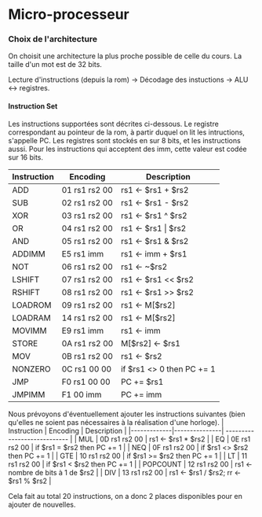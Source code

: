 # Micro-processeur
### Choix de l'architecture

On choisit une architecture la plus proche possible de celle du cours. La taille d'un mot est de 32 bits.



Lecture d'instructions (depuis la rom) -> Décodage des instuctions -> ALU <-> registres.


#### Instruction Set
Les instructions supportées sont décrites ci-dessous. 
Le registre correspondant au pointeur de la rom, à partir duquel on lit les intructions, s'appelle PC. Les registres sont stockés en sur 8 bits, et les instructions aussi. Pour les instructions qui acceptent des imm, cette valeur est codée sur 16 bits.

| Instruction | Encoding | Description |
|------------ | -------- | ----|
| ADD         | 01 rs1 rs2 00 |  rs1 <- \$rs1 + \$rs2  |
| SUB         | 02 rs1 rs2 00 |  rs1 <- \$rs1 - \$rs2  |
| XOR         | 03 rs1 rs2 00 |  rs1 <- \$rs1 ^ \$rs2  |
| OR          | 04 rs1 rs2 00 |  rs1 <- \$rs1 \| \$rs2 |
| AND         | 05 rs1 rs2 00 |  rs1 <- \$rs1 & \$rs2  |
| ADDIMM      | E5 rs1 imm    |  rs1 <- imm + \$rs1    |
| NOT         | 06 rs1 rs2 00 |  rs1 <- ~\$rs2         |
| LSHIFT      | 07 rs1 rs2 00 |  rs1 <- \$rs1 << \$rs2 |
| RSHIFT      | 08 rs1 rs2 00 |  rs1 <- \$rs1 >> \$rs2 |
| LOADROM        | 09 rs1 rs2 00 |  rs1 <- M[\$rs2]       |
| LOADRAM      | 14 rs1 rs2 00 |  rs1 <- M[\$rs2]       |
| MOVIMM     | E9 rs1 imm    |  rs1 <- imm            |
| STORE       | 0A rs1 rs2 00 |  M[\$rs2] <- \$rs1     |
| MOV         | 0B rs1 rs2 00 |  rs1 <- \$rs2          |
| NONZERO     | 0C rs1 00  00 |  if \$rs1 <> 0 then PC += 1  |
| JMP         | F0 rs1 00  00 |  PC += \$rs1           |
| JMPIMM      | F1 00  imm    |  PC += imm             |


Nous prévoyons d'éventuellement ajouter les instructions suivantes (bien qu'elles ne soient pas nécessaires à la réalisation d'une horloge).
| Instruction | Encoding      | Description                  | 
|-------------|---------------| ---------------------------- |
| MUL         | 0D rs1 rs2 00 |  rs1 <- \$rs1 * \$rs2 |
| EQ          | 0E rs1 rs2 00 |  if \$rs1 = \$rs2 then PC += 1  |
| NEQ         | 0F rs1 rs2 00 |  if \$rs1 <> \$rs2 then PC += 1  |
| GTE         | 10 rs1 rs2 00 |  if \$rs1 >= \$rs2 then PC += 1  |
| LT          | 11 rs1 rs2 00 |  if \$rs1 < \$rs2 then PC += 1  |
| POPCOUNT    | 12 rs1 rs2 00 |  rs1 <- nombre de bits à 1 de $rs2  |
| DIV         | 13 rs1 rs2 00 |  rs1 <- \$rs1 / \$rs2; rr <- \$rs1 % \$rs2 |



Cela fait au total 20 instructions, on a donc 2 places disponibles pour en ajouter de nouvelles.

